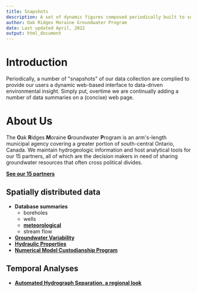 ```yaml
---
title: Snapshots
description: A set of dynamic figures composed periodically built to summarize conditions in the ORMGP area.
author: Oak Ridges Moraine Groundwater Program
date: Last updated April, 2022
output: html_document
---
```




# Introduction

Periodically, a number of "snapshots" of our data collection are complied to provide our users a dynamic web-based interface to data-driven environmental insight.  Simply put, overtime we are continually adding a number of data summaries on a (concise) web page.


# About Us

The **O**ak **R**idges **M**oraine **G**roundwater **P**rogram is an arm's-length municipal agency covering a greater portion of south-central Ontario, Canada. We maintain hydrogeologic information and host analytical tools for our 15 partners, all of which are the decision makers in need of sharing groundwater resources that often cross political divides.

[**See our 15 partners**](partners.html)
<br>

## Spatially distributed data

* **Database summaries**
  * boreholes
  * wells
  * [**meteorological**](gantt-met.html)
  * stream flow
* [**Groundwater Variability**](https://golang.oakridgeswater.ca/pages/gwvar.html)
* [**Hydraulic Properties**](hydraulicProperties.html)
* [**Numerical Model Custodianship Program**](numerical-model-custodianship-program.html)

## Temporal Analyses

* [**Automated Hydrograph Separation, a regional look**](baseflow-piechart.html)


